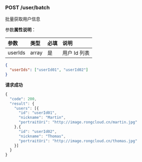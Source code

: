 ### POST /user/batch

批量获取用户信息

参数**属性说明**：

| 参数        |  类型    | 必填  | 说明              
| :----------|:-------- |:-----|:----------------
| userIds    |  array   | 是   | 用户 Id 列表

```json
{
  "userIds": ["userId01", "userId02"]
}
```

**请求成功**

```js
{
  "code": 200,
  "result": {
    "users": [{
      "id": "userId01",
      "nickname": "Martin",
      "portraitUri": "http://image.rongcloud.cn/martin.jpg"
    },{
      "id": "userId02",
      "nickname": "Thomas",
      "portraitUri": "http://image.rongcloud.cn/thomas.jpg"
    }]
  }
}
```